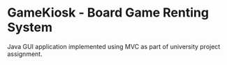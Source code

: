 # GameKiosk - Board Game Renting System
Java GUI application implemented using MVC as part of university project assignment.
